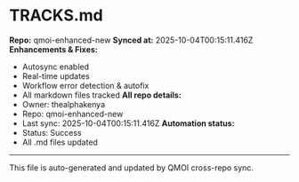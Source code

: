 # TRACKS.md

**Repo:** qmoi-enhanced-new
**Synced at:** 2025-10-04T00:15:11.416Z
**Enhancements & Fixes:**
- Autosync enabled
- Real-time updates
- Workflow error detection & autofix
- All markdown files tracked
**All repo details:**
- Owner: thealphakenya
- Repo: qmoi-enhanced-new
- Last sync: 2025-10-04T00:15:11.416Z
**Automation status:**
- Status: Success
- All .md files updated
---
This file is auto-generated and updated by QMOI cross-repo sync.
